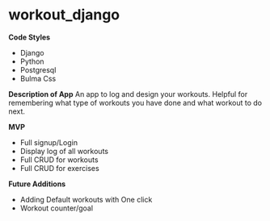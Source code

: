 # workout_django

**Code Styles**
- Django
- Python
- Postgresql
- Bulma Css

**Description of App**
 An app to log and design your workouts. Helpful for remembering what type of workouts you have done and what workout to do next. 
 
 **MVP**
 - Full signup/Login
 - Display log of all workouts
 - Full CRUD for workouts
 - Full CRUD for exercises

**Future Additions**

- Adding Default workouts with One click 
- Workout counter/goal
